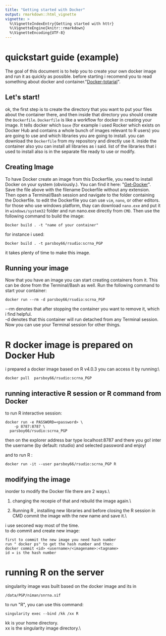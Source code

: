 ```yaml
---
title: "Getting started with Docker"
output: rmarkdown::html_vignette
vignette: >
  %\VignetteIndexEntry{Getting started with httr}
  %\VignetteEngine{knitr::rmarkdown}
  %\VignetteEncoding{UTF-8}
---
```


# quickstart guide (example)

The goal of this document is to help you to create your own docker image and run it as quickly as possible. before starting i recomend you to read something about docker and container."[Docker-totarial](https://docs.docker.com/get-started/overview/)".


## Let's start!

ok, the first step is to create the directory that you want to put your files about the container there, and then inside that directory you should create the `Dockerfile`. `Dockerfile` is like a workflow for docker in creating your image. It tells docker which `base` (for example i used Rocker which exists on Docker Hub and contains a whole bunch of images relevant to R users) you are going to use and which libraries you are going to install. you can download the `Dockerfile` from my repository and directly use it. inside the container also you can install all libraries as i said. list of the libraries that i used to install also is in the separate file ready to use or modify.

## Creating Image
To have Docker create an image from this Dockerfile, you need to install Docker on your system (obviously.). You can find it here: "[Get-Docker](Https://Docs.Docker.Com/Get-Docker/)". Save the file above with the filename Dockerfile without any extension. Then open a Terminal/Bash session and navigate to the folder containing the Dockerfile. to edit the Dockerfile you can use `vim`, `nano`, or other editors. for those who use windows platform, thay can download `nano.exe` and put it in `windows/system32` folder and run nano.exe directly from `CMD`.
Then use the following command to build the image:
```{r}
Docker build . -t "name of your container"
```

for instance i used:
```{r}
Docker build . -t parsboy66/rsudio:scrna_PGP
```

it takes plenty of time to make this image. 

## Running your image
Now that you have an image you can start creating containers from it. This can be done from the Terminal/Bash as well. Run the following command to start your container:
```{r}
docker run --rm -d parsboy66/rsudio:scrna_PGP
```
--rm denotes that after stopping the container you want to remove it, which i find helpful.\
-d denotes that this container will run detached from any Terminal session. Now you can use your Terminal session for other things.

# R docker image is prepared on Docker Hub 
i prepared a docker image based on R v4.0.3 you can access it by running:\
```{r}
docker pull  parsboy66/rsudio:scrna_PGP
```

## running interactive R session or R command from Docker
to run R interactive session:
```{r}
docker run -e PASSWORD=<password> \
	-p 8787:8787 \
  parsboy66/rsudio:scrna_PGP
```
then on the explorer address bar type localhost:8787 and there you go! inter the username (by default: rstudio) and selected password and enjoy!

and to run R :
```{r}
docker run -it --user parsboy66/rsudio:scrna_PGP R
```

## modifying the image
inorder to modify the Docker file there are 2 ways.\
1. changing the recepie of that and rebuild the image again.\

2. Running R , installing new libraries and before closing the R session in CMD commit the image with the new name and save it.\

i use seconed way most of the time.\
to do commit and create new image:

```{r}
first to commit the new image you need hash number
run " docker ps" to get the hash number and then:
docker commit <id> <username>/<imagename>:<tagname>
id = is the hash number

```
# running R on the server
singularity image was built based on the docker image and its in 
```{r}
/data/PGP/niman/snrna.sif
```
to run "R", you can use this command:

```{r}
singularity exec --bind /kk /xx R
```
kk is your home directory.\
xx is the singularity image directory.\

